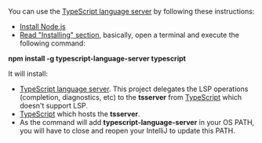 You can use the [TypeScript language server](https://github.com/typescript-language-server/typescript-language-server) by following these instructions:
* [Install Node.js](https://nodejs.org/en/download)
* [Read "Installing" section](https://github.com/typescript-language-server/typescript-language-server?tab=readme-ov-file#installing), basically, open a terminal and execute the following command:

**npm install -g typescript-language-server typescript**

It will install:

 * [TypeScript language server](https://github.com/typescript-language-server/typescript-language-server). This project
delegates the LSP operations (completion, diagnostics, etc) to the **tsserver** from [TypeScript](https://github.com/microsoft/TypeScript)
which doesn't support LSP.
 * [TypeScript](https://github.com/microsoft/TypeScript) which hosts the **tsserver**.
 * As the command will add **typescript-language-server** in your OS PATH, you will have to close and reopen your IntelliJ to update this PATH. 